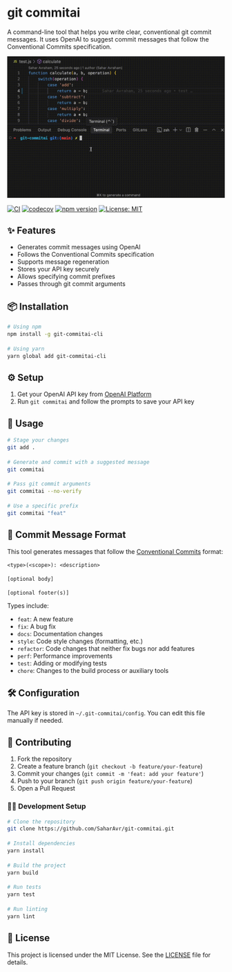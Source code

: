 # git commitai

A command-line tool that helps you write clear, conventional git commit messages. It uses OpenAI to suggest commit messages that follow the Conventional Commits specification.

![git-commitai demo](https://raw.githubusercontent.com/SaharAvr/git-commitai/main/assets/git-commitai.gif)

[![CI](https://github.com/SaharAvr/git-commitai/actions/workflows/ci.yml/badge.svg)](https://github.com/SaharAvr/git-commitai/actions/workflows/ci.yml)
[![codecov](https://codecov.io/gh/SaharAvr/git-commitai/branch/main/graph/badge.svg)](https://codecov.io/gh/SaharAvr/git-commitai)
[![npm version](https://badge.fury.io/js/git-commitai-cli.svg)](https://badge.fury.io/js/git-commitai-cli)
[![License: MIT](https://img.shields.io/badge/License-MIT-yellow.svg)](https://opensource.org/licenses/MIT)

## ✨ Features

- Generates commit messages using OpenAI
- Follows the Conventional Commits specification
- Supports message regeneration
- Stores your API key securely
- Allows specifying commit prefixes
- Passes through git commit arguments

## 📦 Installation

```bash
# Using npm
npm install -g git-commitai-cli

# Using yarn
yarn global add git-commitai-cli
```

## ⚙️ Setup

1. Get your OpenAI API key from [OpenAI Platform](https://platform.openai.com/api-keys)
2. Run `git commitai` and follow the prompts to save your API key

## 🚀 Usage

```bash
# Stage your changes
git add .

# Generate and commit with a suggested message
git commitai

# Pass git commit arguments
git commitai --no-verify

# Use a specific prefix
git commitai "feat"
```

## 📝 Commit Message Format

This tool generates messages that follow the [Conventional Commits](https://www.conventionalcommits.org/) format:

```
<type>(<scope>): <description>

[optional body]

[optional footer(s)]
```

Types include:
- `feat`: A new feature
- `fix`: A bug fix
- `docs`: Documentation changes
- `style`: Code style changes (formatting, etc.)
- `refactor`: Code changes that neither fix bugs nor add features
- `perf`: Performance improvements
- `test`: Adding or modifying tests
- `chore`: Changes to the build process or auxiliary tools

## 🛠️ Configuration

The API key is stored in `~/.git-commitai/config`. You can edit this file manually if needed.

## 🤝 Contributing

1. Fork the repository
2. Create a feature branch (`git checkout -b feature/your-feature`)
3. Commit your changes (`git commit -m 'feat: add your feature'`)
4. Push to your branch (`git push origin feature/your-feature`)
5. Open a Pull Request

### 🧑‍💻 Development Setup

```bash
# Clone the repository
git clone https://github.com/SaharAvr/git-commitai.git

# Install dependencies
yarn install

# Build the project
yarn build

# Run tests
yarn test

# Run linting
yarn lint
```

## 📄 License

This project is licensed under the MIT License. See the [LICENSE](https://raw.githubusercontent.com/SaharAvr/git-commitai/main/LICENSE) file for details. 